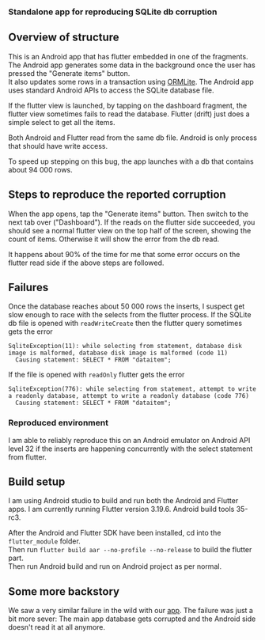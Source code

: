 ### Standalone app for reproducing SQLite db corruption

## Overview of structure

This is an Android app that has flutter embedded in one of the fragments.  The Android app 
generates some data in the background once the user has pressed the "Generate items" button.  
It also updates some rows in a transaction using [ORMLite](https://github.com/j256/ormlite-android).
The Android app uses standard Android APIs to access the SQLite database file.

If the flutter view is launched, by tapping on the dashboard fragment, the flutter view sometimes
fails to read the database.  Flutter (drift) just does a simple select to get all the items.

Both Android and Flutter read from the same db file. Android is only process that should have write
access.  

To speed up stepping on this bug, the app launches with a db that contains about 94 000 rows.

## Steps to reproduce the reported corruption

When the app opens, tap the "Generate items" button.  Then switch to the next tab over ("Dashboard").  If the
reads on the flutter side succeeded, you should see a normal flutter view on the top half of the screen, showing 
the count of items. Otherwise it will show the error from the db read.

It happens about 90% of the time for me that some error occurs on the flutter read side if the above steps are followed.

## Failures

Once the database reaches about 50 000 rows the inserts, I suspect get slow enough to race with
the selects from the flutter process.  If the SQLite db file is opened with `readWriteCreate`
then the flutter query sometimes gets the error

```
SqliteException(11): while selecting from statement, database disk image is malformed, database disk image is malformed (code 11)
  Causing statement: SELECT * FROM "dataitem";
```

If the file is opened with `readOnly` flutter gets the error

```
SqliteException(776): while selecting from statement, attempt to write a readonly database, attempt to write a readonly database (code 776)
  Causing statement: SELECT * FROM "dataitem";
```

### Reproduced environment

I am able to reliably reproduce this on an Android emulator on Android API level 32 if the inserts are happening concurrently with the select statement from flutter.

## Build setup

I am using Android studio to build and run both the Android and Flutter apps.  I am currently running Flutter version 3.19.6. 
Android build tools 35-rc3.

After the Android and Flutter SDK have been installed, cd into the `flutter_module` folder.  
Then run `flutter build aar --no-profile --no-release` to build the flutter part.  
Then run Android build and run on Android project as per normal.

## Some more backstory

We saw a very similar failure in the wild with our [app](https://skynamo.com/).  The failure was just a bit more sever:
The main app database gets corrupted and the Android side doesn't read it at all anymore.